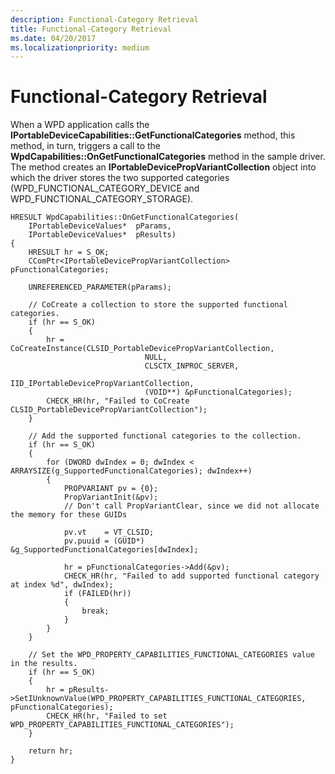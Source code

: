 ```yaml
---
description: Functional-Category Retrieval
title: Functional-Category Retrieval
ms.date: 04/20/2017
ms.localizationpriority: medium
---
```


# Functional-Category Retrieval


When a WPD application calls the **IPortableDeviceCapabilities::GetFunctionalCategories** method, this method, in turn, triggers a call to the **WpdCapabilities::OnGetFunctionalCategories** method in the sample driver. The method creates an **IPortableDevicePropVariantCollection** object into which the driver stores the two supported categories (WPD\_FUNCTIONAL\_CATEGORY\_DEVICE and WPD\_FUNCTIONAL\_CATEGORY\_STORAGE).

```ManagedCPlusPlus
HRESULT WpdCapabilities::OnGetFunctionalCategories(
    IPortableDeviceValues*  pParams,
    IPortableDeviceValues*  pResults)
{
    HRESULT hr = S_OK;
    CComPtr<IPortableDevicePropVariantCollection> pFunctionalCategories;

    UNREFERENCED_PARAMETER(pParams);

    // CoCreate a collection to store the supported functional categories.
    if (hr == S_OK)
    {
        hr = CoCreateInstance(CLSID_PortableDevicePropVariantCollection,
                              NULL,
                              CLSCTX_INPROC_SERVER,
                              IID_IPortableDevicePropVariantCollection,
                              (VOID**) &pFunctionalCategories);
        CHECK_HR(hr, "Failed to CoCreate CLSID_PortableDevicePropVariantCollection");
    }

    // Add the supported functional categories to the collection.
    if (hr == S_OK)
    {
        for (DWORD dwIndex = 0; dwIndex < ARRAYSIZE(g_SupportedFunctionalCategories); dwIndex++)
        {
            PROPVARIANT pv = {0};
            PropVariantInit(&pv);
            // Don't call PropVariantClear, since we did not allocate the memory for these GUIDs

            pv.vt    = VT_CLSID;
            pv.puuid = (GUID*) &g_SupportedFunctionalCategories[dwIndex];

            hr = pFunctionalCategories->Add(&pv);
            CHECK_HR(hr, "Failed to add supported functional category at index %d", dwIndex);
            if (FAILED(hr))
            {
                break;
            }
        }
    }

    // Set the WPD_PROPERTY_CAPABILITIES_FUNCTIONAL_CATEGORIES value in the results.
    if (hr == S_OK)
    {
        hr = pResults->SetIUnknownValue(WPD_PROPERTY_CAPABILITIES_FUNCTIONAL_CATEGORIES, pFunctionalCategories);
        CHECK_HR(hr, "Failed to set WPD_PROPERTY_CAPABILITIES_FUNCTIONAL_CATEGORIES");
    }

    return hr;
}
```

 

 




